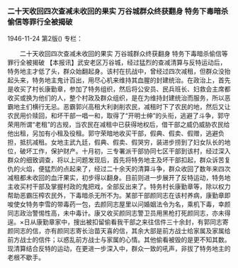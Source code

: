 ### 二十天收回四次查减未收回的果实  万谷城群众终获翻身  特务下毒暗杀偷信等罪行全被揭破

1946-11-24
第2版()
专栏：

　　二十天收回四次查减未收回的果实
    万谷城群众终获翻身
    特务下毒暗杀偷信等罪行全被揭破
    【本报讯】武安老区万谷城，经过猛烈的查减清算与反特运动后，特务地主才低了头，群众始翻起身。该村在抗战中，曾经过四次减租，但群众没抬起头来，特务地主鬼计百出，用尽心机来维持其血腥的封建统治。在政治上，首先是收买了村长康勤章，参加了特务组织，然后将公安员、民兵班长、妇救会主席都收买或换为他们的人，整个村政及群众组织，是在为维持封建统治而服务，所以恶霸地主们横行无忌。恶霸郭兴高租大利剥削农民，减租时下了农民的地，然后又让农民用价赎回，和坏干部一唱一和，取得了“开明士绅”的头衔，逃避了斗争，郭守荣用所谓“老租”的古规，当农民在减租中已获得地权后，借干部之威仍威胁农民给他出租，另加有小租及役租。郭守荣暗地收买干部，假典、假卖、假赠，逃避负担，抵抗减租。女地主武九廷，假典、假卖、假哭穷，装进步捞到了妇女队长的地位，破坏工作，保护财产。十月初，三专署派干部协同七区干部到该村，经过深入群众的细致调查，将以上问题发现后，首先将特务地主及坏干部扣起，群众诉苦复仇的火焰，便猛烈的点起来了，经过二十余天的清算斗争，群众收回了数年来四次减租都未收回的血汗果实，初步得以翻身。目前则进一步展开了反特运动，特务地主收买村干部及掌握村政的鬼把戏，全部反出来了。特务村长康勤章等，除以权力帮助恶霸压榨农民外，下毒暗杀无所不为。某部干部颜同志在该村养病，康勤章即唆使女特务李雪的带毒药一包，去颜同志屋里以问婚姻法令为名，乘机下毒，幸颜同志政治警惕性高，未中毒计。康又收买颜同志警卫员用黑枪打死颜同志，亦未得逞。×日从康勤章家中，搜出被扣留偷看我干部之来往信件三十余封，有郭同志寄颜同志的信，亦有颜同志寄长治苗天喜的信，其余大部是前方战士给家属及家属给前方战士的信件；以惑乱前方战士与家属的心情。其他偷看被毁的是更不知其数。现清算结合反特的运动，在更进一步深入中，群众一致的吼声，非拔了特务地主的老根不歇手。
